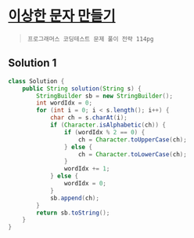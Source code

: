 # [이상한 문자 만들기](https://school.programmers.co.kr/learn/courses/30/lessons/12930)

> `프로그래머스 코딩테스트 문제 풀이 전략 114pg`

## Solution 1

```java
class Solution {
    public String solution(String s) {
        StringBuilder sb = new StringBuilder();
        int wordIdx = 0;
        for (int i = 0; i < s.length(); i++) {
            char ch = s.charAt(i);
            if (Character.isAlphabetic(ch)) {
                if (wordIdx % 2 == 0) {
                    ch = Character.toUpperCase(ch);
                } else {
                    ch = Character.toLowerCase(ch);
                }
                wordIdx += 1;
            } else {
                wordIdx = 0;
            }
            sb.append(ch);
        }
        return sb.toString();
    }
}
```
